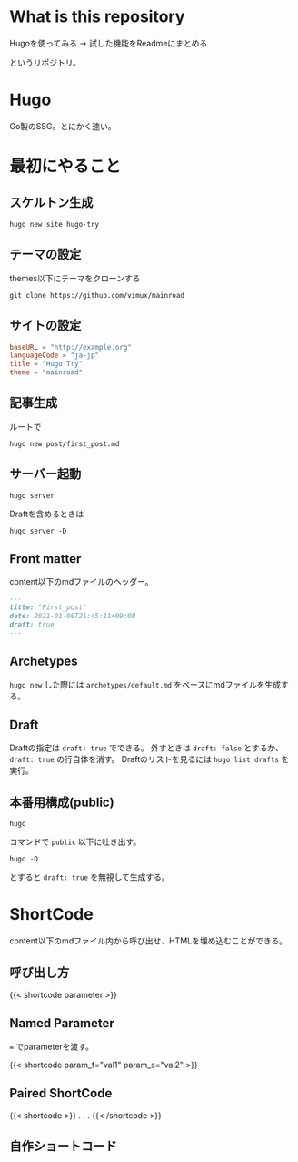 # What is this repository

Hugoを使ってみる -> 試した機能をReadmeにまとめる

というリポジトリ。

# Hugo

Go製のSSG。とにかく速い。

# 最初にやること

## スケルトン生成

```
hugo new site hugo-try
```

## テーマの設定

themes以下にテーマをクローンする

```
git clone https://github.com/vimux/mainroad
```

## サイトの設定

```config.toml
baseURL = "http://example.org"
languageCode = "ja-jp"
title = "Hugo Try"
theme = "mainroad"
```

## 記事生成

ルートで

```
hugo new post/first_post.md
```

## サーバー起動

```
hugo server
```

Draftを含めるときは

```
hugo server -D
```

## Front matter

content以下のmdファイルのヘッダー。

```post/first_post.md
---
title: "First_post"
date: 2021-01-08T21:45:11+09:00
draft: true
---

```

## Archetypes

`hugo new` した際には `archetypes/default.md` をベースにmdファイルを生成する。

## Draft

Draftの指定は `draft: true` でできる。
外すときは `draft: false` とするか、 `draft: true` の行自体を消す。
Draftのリストを見るには `hugo list drafts` を実行。

## 本番用構成(public)

```
hugo
```

コマンドで `public` 以下に吐き出す。

```
hugo -D
```

とすると `draft: true` を無視して生成する。

# ShortCode

content以下のmdファイル内から呼び出せ、HTMLを埋め込むことができる。

## 呼び出し方

{{< shortcode parameter >}}

## Named Parameter

`=` でparameterを渡す。

{{< shortcode param_f="val1" param_s="val2" >}}

## Paired ShortCode

{{< shortcode >}}
.
.
.
{{< /shortcode >}}

## 自作ショートコード


